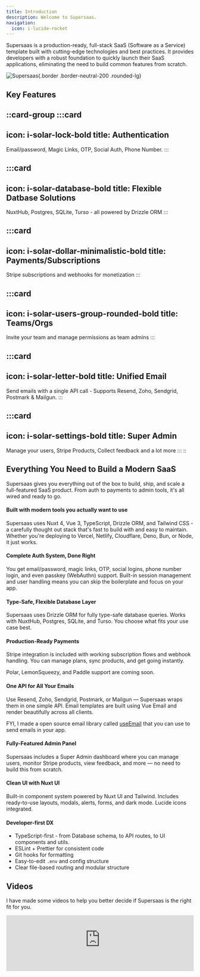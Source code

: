 ```yaml
---
title: Introduction
description: Welcome to Supersaas.
navigation:
  icon: i-lucide-rocket
---
```


Supersaas is a production-ready, full-stack SaaS (Software as a Service) template built with cutting-edge technologies and best practices. It provides developers with a robust foundation to quickly launch their SaaS applications, eliminating the need to build common features from scratch.

![Supersaas](https://supersaas.dev/banner.png){.border .border-neutral-200 .rounded-lg}

## Key Features

::card-group
  :::card
  ---
  icon: i-solar-lock-bold
  title: Authentication
  ---
  Email/password, Magic Links, OTP, Social Auth, Phone Number.
  :::

  :::card
  ---
  icon: i-solar-database-bold
  title: Flexible Datbase Solutions
  ---
  NuxtHub, Postgres, SQLite, Turso - all powered by Drizzle ORM
  :::

  :::card
  ---
  icon: i-solar-dollar-minimalistic-bold
  title: Payments/Subscriptions
  ---
  Stripe subscriptions and webhooks for monetization
  :::

  :::card
  ---
  icon: i-solar-users-group-rounded-bold
  title: Teams/Orgs
  ---
  Invite your team and manage permissions as team admins
  :::

  :::card
  ---
  icon: i-solar-letter-bold
  title: Unified Email
  ---
  Send emails with a single API call - Supports Resend, Zoho, Sendgrid, Postmark & Mailgun.
  :::

  :::card
  ---
  icon: i-solar-settings-bold
  title: Super Admin
  ---
  Manage your users, Stripe Products, Collect feedback and a lot more
  :::
::

## Everything You Need to Build a Modern SaaS

Supersaas gives you everything out of the box to build, ship, and scale a full-featured SaaS product. From auth to payments to admin tools, it's all wired and ready to go.

#### Built with modern tools you actually want to use
Supersaas uses Nuxt 4, Vue 3, TypeScript, Drizzle ORM, and Tailwind CSS -  a carefully thought out stack that's fast to build with and easy to maintain. Whether you're deploying to Vercel, Netlify, Cloudflare, Deno, Bun, or Node, it just works.

#### Complete Auth System, Done Right

You get email/password, magic links, OTP, social logins, phone number login, and even passkey (WebAuthn) support. Built-in session management and user handling means you can skip the boilerplate and focus on your app.

#### Type-Safe, Flexible Database Layer

Supersaas uses Drizzle ORM for fully type-safe database queries. Works with NuxtHub, Postgres, SQLite, and Turso. You choose what fits your use case best.

#### Production-Ready Payments

Stripe integration is included with working subscription flows and webhook handling. You can manage plans, sync products, and get going instantly. 

Polar, LemonSqueezy, and Paddle support are coming soon.

#### One API for All Your Emails
Use Resend, Zoho, Sendgrid, Postmark, or Mailgun — Supersaas wraps them in one simple API. Email templates are built using Vue Email and render beautifully across all clients.

FYI, I made a open source email library called [useEmail](https://github.com/SupersaasHQ/useEmail) that you can use to send emails in your app.

#### Fully-Featured Admin Panel
Supersaas includes a Super Admin dashboard where you can manage users, monitor Stripe products, view feedback, and more — no need to build this from scratch.

#### Clean UI with Nuxt UI
Built-in component system powered by Nuxt UI and Tailwind. Includes ready-to-use layouts, modals, alerts, forms, and dark mode. Lucide icons integrated.

#### Developer-first DX
- TypeScript-first - from Database schema, to API routes, to UI components and utils.
- ESLint + Prettier for consistent code
- Git hooks for formatting
- Easy-to-edit `.env` and config structure
- Clear file-based routing and modular structure


## Videos

I have made some videos to help you better decide if Supersaas is the right fit for you.

<iframe width="100%" height="auto" class="aspect-video rounded-xl overflow-hidden" src="https://www.youtube-nocookie.com/embed/RLL_xja3Ejk?si=UbyMZ-YqV9uGrJuj" title="YouTube video player" frameborder="0" allow="accelerometer; autoplay; clipboard-write; encrypted-media; gyroscope; picture-in-picture; web-share" referrerpolicy="strict-origin-when-cross-origin" allowfullscreen></iframe>
